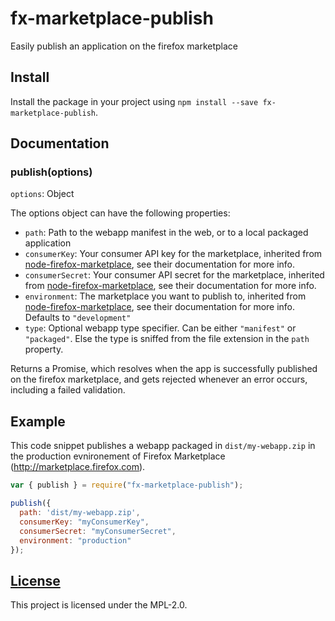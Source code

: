 # fx-marketplace-publish
Easily publish an application on the firefox marketplace

## Install
Install the package in your project using `npm install --save fx-marketplace-publish`.

## Documentation
### publish(options)
`options`: Object

The options object can have the following properties:

  * `path`: Path to the webapp manifest in the web, or to a local packaged application
  * `consumerKey`: Your consumer API key for the marketplace, inherited from [node-firefox-marketplace][], see their documentation for more info.
  * `consumerSecret`: Your consumer API secret for the marketplace, inherited from [node-firefox-marketplace][], see their documentation for more info.
  * `environment`: The marketplace you want to publish to, inherited from [node-firefox-marketplace][], see their documentation for more info. Defaults to `"development"`
  * `type`: Optional webapp type specifier. Can be either `"manifest"` or `"packaged"`. Else the type is sniffed from the file extension in the `path` property.

Returns a Promise, which resolves when the app is successfully published on the firefox marketplace, and gets rejected whenever an error occurs, including a failed validation.

## Example
This code snippet publishes a webapp packaged in `dist/my-webapp.zip` in the production evnironement of Firefox Marketplace (http://marketplace.firefox.com).
```js
var { publish } = require("fx-marketplace-publish");

publish({
  path: 'dist/my-webapp.zip',
  consumerKey: "myConsumerKey",
  consumerSecret: "myConsumerSecret",
  environment: "production"
});
```

## [License](LICENSE)
This project is licensed under the MPL-2.0.

[node-firefox-marketplace]: https://www.npmjs.com/package/node-firefox-marketplace

